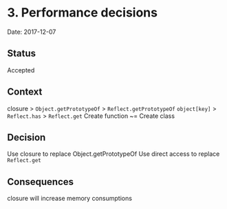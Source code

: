 # 3. Performance decisions

Date: 2017-12-07

## Status

Accepted

## Context

closure > `Object.getPrototypeOf` > `Reflect.getPrototypeOf`
`object[key]` > `Reflect.has` > `Reflect.get`
Create function ~= Create class

## Decision

Use closure to replace Object.getPrototypeOf
Use direct access to replace `Reflect.get`

## Consequences

closure will increase memory consumptions
